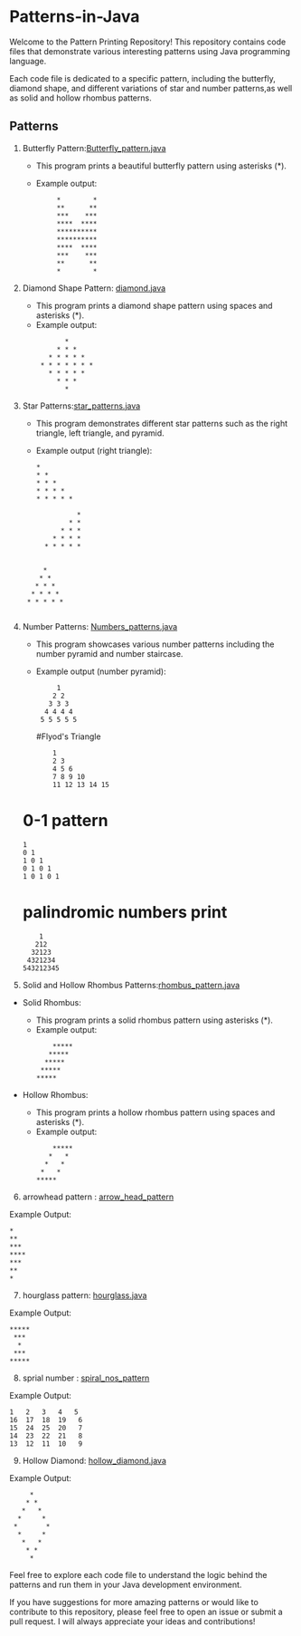 # Patterns-in-Java

Welcome to the Pattern Printing Repository! This repository contains code files that demonstrate various interesting patterns using Java programming language.

Each code file is dedicated to a specific pattern, including the butterfly, diamond shape, and different variations of star and number patterns,as well as solid and hollow rhombus patterns.

## Patterns

1. Butterfly Pattern:[Butterfly_pattern.java](Butterfly_pattern.java)

   - This program prints a beautiful butterfly pattern using asterisks (\*).
   - Example output:

     ```
          *        *
          **      **
          ***    ***
          ****  ****
          **********
          **********
          ****  ****
          ***    ***
          **      **
          *        *

     ```

2. Diamond Shape Pattern: [diamond.java](diamond.java)

   - This program prints a diamond shape pattern using spaces and asterisks (\*).
   - Example output:
     ```
            *
          * * *
        * * * * *
      * * * * * * *
        * * * * *
          * * *
            *
     ```

3. Star Patterns:[star_patterns.java](star_patterns.java)
   - This program demonstrates different star patterns such as the right triangle, left triangle, and pyramid.
   - Example output (right triangle):
     ```
     *
     * *
     * * *
     * * * *
     * * * * *
     ```

     ```
               *
             * *
           * * *
         * * * *
       * * * * *
    ```

   ```
            *
           * *
          * * *
         * * * *
        * * * * *
   
   ```
4. Number Patterns: [Numbers_patterns.java](Numbers_patterns.java)
   - This program showcases various number patterns including the number pyramid and number staircase.
   - Example output (number pyramid):
     ```
          1
         2 2
        3 3 3
       4 4 4 4
      5 5 5 5 5
      ```
     #Flyod's Triangle

     ```
         1 
         2 3
         4 5 6
         7 8 9 10
         11 12 13 14 15
      ```

   # 0-1 pattern

      ```
      1
      0 1
      1 0 1
      0 1 0 1
      1 0 1 0 1
      ```

   # palindromic numbers print

   ```
       1
      212
     32123
    4321234
   543212345

   ```

5. Solid and Hollow Rhombus Patterns:[rhombus_pattern.java](rhombus_pattern.java)

- Solid Rhombus:

  - This program prints a solid rhombus pattern using asterisks (\*).
  - Example output:
    ```
        *****
       *****
      *****
     *****
    *****
    ```

- Hollow Rhombus:
  - This program prints a hollow rhombus pattern using spaces and asterisks (\*).
  - Example output:
    ```
        *****
       *   *
      *   *
     *   *
    *****
    ```


6. arrowhead pattern : [arrow_head_pattern](arrow_head_pattern)

Example Output: 
```
*
**
***
****
***
**
*
```
      
7. hourglass pattern: [hourglass.java](hourglass.java)


Example Output: 
```
*****
 ***
  *
 ***
*****
```
    
 8. sprial number : [spiral_nos_pattern](spiral_nos_pattern)

Example Output:

 ```
1   2   3   4   5 
16  17  18  19   6 
15  24  25  20   7 
14  23  22  21   8 
13  12  11  10   9      

```
      
9. Hollow Diamond: [hollow_diamond.java](hollow_pattern.java)

Example Output: 
```
     *
    * *
   *   *
  *     *
 *       *
  *     *
   *   *
    * *
     *
```
     
Feel free to explore each code file to understand the logic behind the patterns and run them in your Java development environment.

If you have suggestions for more amazing patterns or would like to contribute to this repository, please feel free to open an issue or submit a pull request.
I will always appreciate your ideas and contributions!
